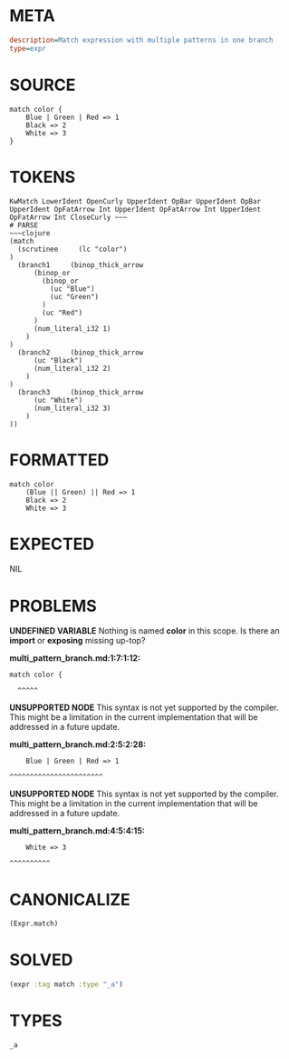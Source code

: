 # META
~~~ini
description=Match expression with multiple patterns in one branch
type=expr
~~~
# SOURCE
~~~roc
match color {
    Blue | Green | Red => 1
    Black => 2
    White => 3
}
~~~
# TOKENS
~~~text
KwMatch LowerIdent OpenCurly UpperIdent OpBar UpperIdent OpBar UpperIdent OpFatArrow Int UpperIdent OpFatArrow Int UpperIdent OpFatArrow Int CloseCurly ~~~
# PARSE
~~~clojure
(match
  (scrutinee     (lc "color")
)
  (branch1     (binop_thick_arrow
      (binop_or
        (binop_or
          (uc "Blue")
          (uc "Green")
        )
        (uc "Red")
      )
      (num_literal_i32 1)
    )
)
  (branch2     (binop_thick_arrow
      (uc "Black")
      (num_literal_i32 2)
    )
)
  (branch3     (binop_thick_arrow
      (uc "White")
      (num_literal_i32 3)
    )
))
~~~
# FORMATTED
~~~roc
match color
	(Blue || Green) || Red => 1
	Black => 2
	White => 3
~~~
# EXPECTED
NIL
# PROBLEMS
**UNDEFINED VARIABLE**
Nothing is named **color** in this scope.
Is there an **import** or **exposing** missing up-top?

**multi_pattern_branch.md:1:7:1:12:**
```roc
match color {
```
      ^^^^^


**UNSUPPORTED NODE**
This syntax is not yet supported by the compiler.
This might be a limitation in the current implementation that will be addressed in a future update.

**multi_pattern_branch.md:2:5:2:28:**
```roc
    Blue | Green | Red => 1
```
    ^^^^^^^^^^^^^^^^^^^^^^^


**UNSUPPORTED NODE**
This syntax is not yet supported by the compiler.
This might be a limitation in the current implementation that will be addressed in a future update.

**multi_pattern_branch.md:4:5:4:15:**
```roc
    White => 3
```
    ^^^^^^^^^^


# CANONICALIZE
~~~clojure
(Expr.match)
~~~
# SOLVED
~~~clojure
(expr :tag match :type "_a")
~~~
# TYPES
~~~roc
_a
~~~
